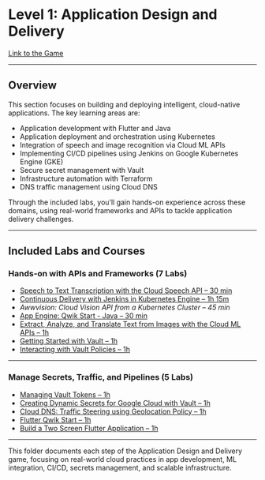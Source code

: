 # Level 1: Application Design and Delivery

[Link to the Game](https://www.cloudskillsboost.google/games/6394)

---

## Overview

This section focuses on building and deploying intelligent, cloud-native applications. The key learning areas are:

- Application development with Flutter and Java
- Application deployment and orchestration using Kubernetes
- Integration of speech and image recognition via Cloud ML APIs
- Implementing CI/CD pipelines using Jenkins on Google Kubernetes Engine (GKE)
- Secure secret management with Vault
- Infrastructure automation with Terraform
- DNS traffic management using Cloud DNS

Through the included labs, you’ll gain hands-on experience across these domains, using real-world frameworks and APIs to tackle application delivery challenges.

---

## Included Labs and Courses

### Hands-on with APIs and Frameworks (7 Labs)

- [Speech to Text Transcription with the Cloud Speech API – 30 min](https://www.cloudskillsboost.google/games/6394/labs/40265)
- [Continuous Delivery with Jenkins in Kubernetes Engine – 1h 15m](https://www.cloudskillsboost.google/games/6394/labs/40266)
- *Awwvision: Cloud Vision API from a Kubernetes Cluster – 45 min*
- [App Engine: Qwik Start - Java – 30 min](https://www.cloudskillsboost.google/games/6394/labs/40268)
- [Extract, Analyze, and Translate Text from Images with the Cloud ML APIs – 1h](https://www.cloudskillsboost.google/games/6394/labs/40269)
- [Getting Started with Vault – 1h](https://www.cloudskillsboost.google/games/6394/labs/40270)
- [Interacting with Vault Policies – 1h](https://www.cloudskillsboost.google/games/6394/labs/40271)

---

### Manage Secrets, Traffic, and Pipelines (5 Labs)

- [Managing Vault Tokens – 1h](https://www.cloudskillsboost.google/games/6394/labs/40272)
- [Creating Dynamic Secrets for Google Cloud with Vault – 1h](https://www.cloudskillsboost.google/games/6394/labs/40273)
- [Cloud DNS: Traffic Steering using Geolocation Policy – 1h](https://www.cloudskillsboost.google/games/6394/labs/40274)
- [Flutter Qwik Start – 1h](https://www.cloudskillsboost.google/games/6394/labs/40275)
- [Build a Two Screen Flutter Application – 1h](https://www.cloudskillsboost.google/games/6394/labs/40276)

---

This folder documents each step of the Application Design and Delivery game, focusing on real-world cloud practices in app development, ML integration, CI/CD, secrets management, and scalable infrastructure.
